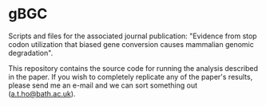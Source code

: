 # gBGC
Scripts and files for the associated journal publication: "Evidence from stop codon utilization that biased gene conversion causes mammalian genomic degradation".

This repository contains the source code for running the analysis described in the paper. If you wish to completely replicate any of the paper's results, please send me an e-mail and we can sort something out (a.t.ho@bath.ac.uk).
